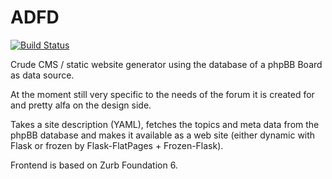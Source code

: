 # ADFD

[![Build Status](https://travis-ci.org/ADFD/adfd.svg)](https://travis-ci.org/ADFD/adfd)

Crude CMS / static website generator using the database of a phpBB Board as data source. 

At the moment still very specific to the needs of the forum it is created for and pretty alfa on the design side.

Takes a site description (YAML), fetches the topics and meta data from the phpBB database and makes it available as a web site (either dynamic with Flask or frozen by Flask-FlatPages + Frozen-Flask). 

Frontend is based on Zurb Foundation 6.
